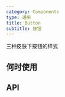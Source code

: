 ```yaml
---
category: Components
type: 通用
title: Button
subtitle: 按钮
---
```

三种皮肤下按钮的样式

## 何时使用



## API






